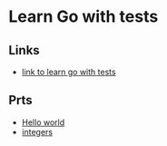 # Learn Go with tests
## Links
- [link to learn go with tests](https://github.com/quii/learn-go-with-tests)
## Prts
- [Hello world](./hello-world/README.md)
- [integers](./integers/README.md)

